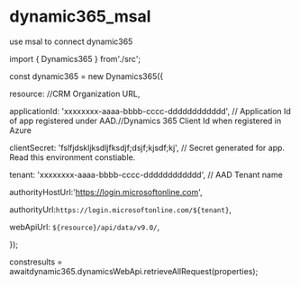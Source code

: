 # dynamic365_msal

use msal to connect dynamic365

import { Dynamics365 } from'./src';



const dynamic365 = new Dynamics365({

resource: //CRM Organization URL,

applicationId: 'xxxxxxxx-aaaa-bbbb-cccc-dddddddddddd', // Application Id of app registered under AAD.//Dynamics 365 Client Id when registered in Azure

clientSecret: 'fslfjdskljksdljfksdjf;dsjf;kjsdf;kj', // Secret generated for app. Read this environment constiable.

tenant: 'xxxxxxxx-aaaa-bbbb-cccc-dddddddddddd', // AAD Tenant name

authorityHostUrl:'https://login.microsoftonline.com',

authorityUrl:`https://login.microsoftonline.com/${tenant}`,

webApiUrl:  `${resource}/api/data/v9.0/`,

  });

constresults = awaitdynamic365.dynamicsWebApi.retrieveAllRequest(properties);
